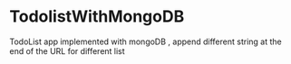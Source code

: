 # TodolistWithMongoDB
TodoList app implemented with mongoDB , append different string at the end of the URL for different list
